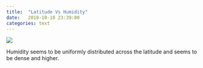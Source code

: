 ```yaml
---
title:  "Latitude Vs Humidity"
date:   2018-10-10 23:39:00
categories: text
---
```


<img src="{{site.baseurl}}/assets/WeatherReports/LatitudeVsHumidity.png"> 

Humidity seems to be uniformly distributed across the latitude and seems to be dense and higher.

